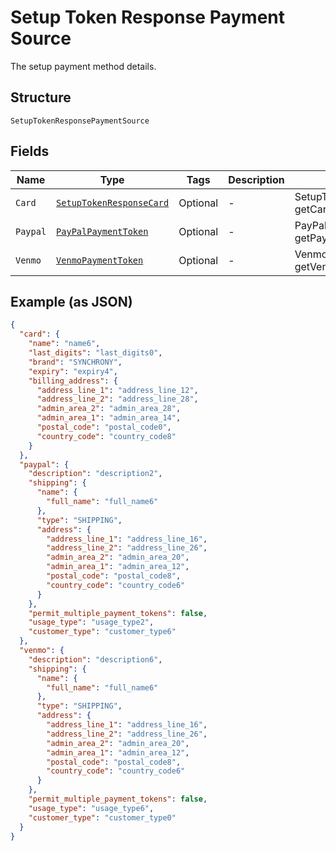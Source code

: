 
# Setup Token Response Payment Source

The setup payment method details.

## Structure

`SetupTokenResponsePaymentSource`

## Fields

| Name | Type | Tags | Description | Getter | Setter |
|  --- | --- | --- | --- | --- | --- |
| `Card` | [`SetupTokenResponseCard`](../../doc/models/setup-token-response-card.md) | Optional | - | SetupTokenResponseCard getCard() | setCard(SetupTokenResponseCard card) |
| `Paypal` | [`PayPalPaymentToken`](../../doc/models/pay-pal-payment-token.md) | Optional | - | PayPalPaymentToken getPaypal() | setPaypal(PayPalPaymentToken paypal) |
| `Venmo` | [`VenmoPaymentToken`](../../doc/models/venmo-payment-token.md) | Optional | - | VenmoPaymentToken getVenmo() | setVenmo(VenmoPaymentToken venmo) |

## Example (as JSON)

```json
{
  "card": {
    "name": "name6",
    "last_digits": "last_digits0",
    "brand": "SYNCHRONY",
    "expiry": "expiry4",
    "billing_address": {
      "address_line_1": "address_line_12",
      "address_line_2": "address_line_28",
      "admin_area_2": "admin_area_28",
      "admin_area_1": "admin_area_14",
      "postal_code": "postal_code0",
      "country_code": "country_code8"
    }
  },
  "paypal": {
    "description": "description2",
    "shipping": {
      "name": {
        "full_name": "full_name6"
      },
      "type": "SHIPPING",
      "address": {
        "address_line_1": "address_line_16",
        "address_line_2": "address_line_26",
        "admin_area_2": "admin_area_20",
        "admin_area_1": "admin_area_12",
        "postal_code": "postal_code8",
        "country_code": "country_code6"
      }
    },
    "permit_multiple_payment_tokens": false,
    "usage_type": "usage_type2",
    "customer_type": "customer_type6"
  },
  "venmo": {
    "description": "description6",
    "shipping": {
      "name": {
        "full_name": "full_name6"
      },
      "type": "SHIPPING",
      "address": {
        "address_line_1": "address_line_16",
        "address_line_2": "address_line_26",
        "admin_area_2": "admin_area_20",
        "admin_area_1": "admin_area_12",
        "postal_code": "postal_code8",
        "country_code": "country_code6"
      }
    },
    "permit_multiple_payment_tokens": false,
    "usage_type": "usage_type6",
    "customer_type": "customer_type0"
  }
}
```


